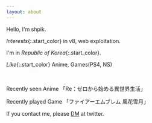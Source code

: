 ```yaml
---
layout: about
---
```




Hello, I'm shpik.

<style>
.start_color {
    color: rgba(47, 160, 10, 0.84);
    font-weight: 700;
}

.bold_text {
    font-weight: 700;
}

</style>

*Interests*{:.start_color} in v8, web exploitation.

I'm in *Republic of Korea*{:.start_color}.

*Like*{:.start_color} Anime, Games(PS4, NS)

<br/>

<style>
.image_size_200 {
    width: 200px;
    float: left;
}

.tmargin{
    text-decoration: none;
    padding-top:5px;
    padding-left: -5px;
}

.clear_both{
    clear: both;

}

</style>


Recently seen Anime 「Re：ゼロから始める異世界生活」

Recently played Game 「ファイアーエムブレム 風花雪月」

If you contact me, please <a href="https://twitter.com/__Sehun_Oh__">DM</a> at twitter.
